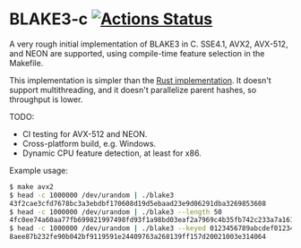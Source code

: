# BLAKE3-c [![Actions Status](https://github.com/veorq/BLAKE3-c/workflows/tests/badge.svg)](https://github.com/veorq/BLAKE3-c/actions)

A very rough initial implementation of BLAKE3 in C. SSE4.1, AVX2,
AVX-512, and NEON are supported, using compile-time feature selection in
the Makefile.

This implementation is simpler than the [Rust
implementation](https://github.com/veorq/BLAKE3). It doesn't support
multithreading, and it doesn't parallelize parent hashes, so throughput
is lower.

TODO:
- CI testing for AVX-512 and NEON.
- Cross-platform build, e.g. Windows.
- Dynamic CPU feature detection, at least for x86.

Example usage:

```bash
$ make avx2
$ head -c 1000000 /dev/urandom | ./blake3
43f2cae3cfd7678bc3a3ebdbf170608d19d5ebaad23e9d06291dba3269853608
$ head -c 1000000 /dev/urandom | ./blake3 --length 50
4fc0ee74a60aa77fb699821997498fd93f1a98bd03eaf2a7969c4b35fb742c233a7a161fd2a431605f6e92dcf4cd7d052102
$ head -c 1000000 /dev/urandom | ./blake3 --keyed 0123456789abcdef0123456789abcdef0123456789abcdef0123456789abcdef
8aee87b232fe90b042bf9119591e24409763a268139ff157d20021003e314064

```
